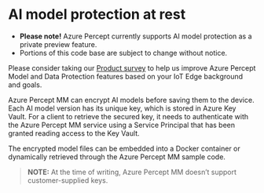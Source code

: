 # AI model protection at rest

- **Please note!** Azure Percept currently supports AI model protection as a private preview feature.  
- Portions of this code base are subject to change without notice.

Please consider taking our [Product survey](https://go.microsoft.com/fwlink/?linkid=2156573) to help us improve Azure Percept Model and Data Protection features based on your IoT Edge background and goals.

Azure Percept MM can encrypt AI models before saving them to the device. Each AI model version has its unique key, which is stored in Azure Key Vault. For a client to retrieve the secured key, it needs to authenticate with the Azure Percept MM service using a Service Principal that has been granted reading access to the Key Vault.

The encrypted model files can be embedded into a Docker container or dynamically retrieved through the Azure Percept MM sample code.

> **NOTE:** At the time of writing, Azure Percept MM doesn’t support customer-supplied keys.
